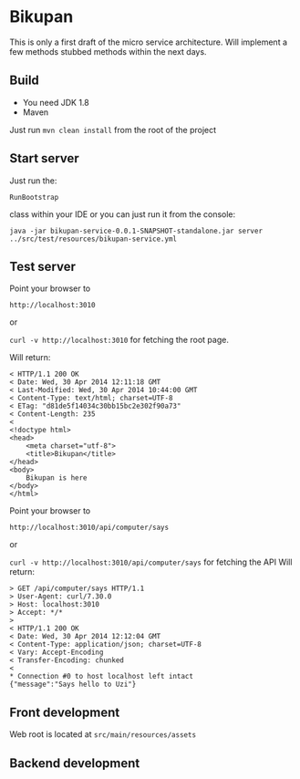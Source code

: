 # Bikupan

This is only a first draft of the micro service architecture. Will implement a few methods stubbed methods within
the next days.

## Build
- You need JDK 1.8
- Maven

Just run `mvn clean install` from the root of the project


## Start server

Just run the:

`RunBootstrap`

class within your IDE or you can just run it from the console:

`java -jar bikupan-service-0.0.1-SNAPSHOT-standalone.jar server ../src/test/resources/bikupan-service.yml`


## Test server

Point your browser to

`http://localhost:3010`

or

`curl -v http://localhost:3010` for fetching the root page.

Will return:

```
< HTTP/1.1 200 OK
< Date: Wed, 30 Apr 2014 12:11:18 GMT
< Last-Modified: Wed, 30 Apr 2014 10:44:00 GMT
< Content-Type: text/html; charset=UTF-8
< ETag: "d81de5f14034c30bb15bc2e302f90a73"
< Content-Length: 235
<
<!doctype html>
<head>
    <meta charset="utf-8">
    <title>Bikupan</title>
</head>
<body>
	Bikupan is here
</body>
</html>

```

Point your browser to

`http://localhost:3010/api/computer/says`

or

`curl -v http://localhost:3010/api/computer/says` for fetching the API
Will return:

```
> GET /api/computer/says HTTP/1.1
> User-Agent: curl/7.30.0
> Host: localhost:3010
> Accept: */*
>
< HTTP/1.1 200 OK
< Date: Wed, 30 Apr 2014 12:12:04 GMT
< Content-Type: application/json; charset=UTF-8
< Vary: Accept-Encoding
< Transfer-Encoding: chunked
<
* Connection #0 to host localhost left intact
{"message":"Says hello to Uzi"}
```

## Front development

Web root is located at `src/main/resources/assets`

## Backend development
